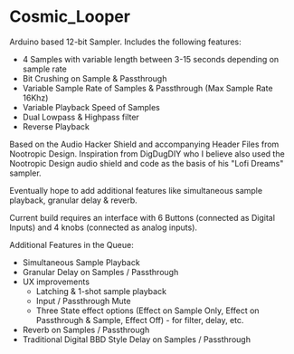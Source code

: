 # Cosmic_Looper
Arduino based 12-bit Sampler. Includes the following features:
- 4 Samples with variable length between 3-15 seconds depending on sample rate
- Bit Crushing on Sample & Passthrough
- Variable Sample Rate of Samples & Passthrough (Max Sample Rate 16Khz)
- Variable Playback Speed of Samples
- Dual Lowpass & Highpass filter
- Reverse Playback

Based on the Audio Hacker Shield and accompanying Header Files from Nootropic Design. Inspiration from DigDugDIY who I believe also used the Nootropic Design audio shield and code as the basis of his "Lofi Dreams" sampler.

Eventually hope to add additional features like simultaneous sample playback, granular delay & reverb.

Current build requires an interface with 6 Buttons (connected as Digital Inputs) and 4 knobs (connected as analog inputs).

Additional Features in the Queue:
- Simultaneous Sample Playback
- Granular Delay on Samples / Passthrough
- UX improvements
  - Latching & 1-shot sample playback
  - Input / Passthrough Mute
  - Three State effect options (Effect on Sample Only, Effect on Passthrough & Sample, Effect Off) - for filter, delay, etc.
- Reverb on Samples / Passthrough
- Traditional Digital BBD Style Delay on Samples / Passthrough
